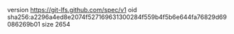 version https://git-lfs.github.com/spec/v1
oid sha256:a2296a4ed8e2074f527169631300284f559b4f5b6e644fa76829d69086269b01
size 2654
